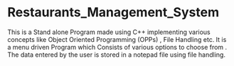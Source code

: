 # Restaurants_Management_System
This is a Stand alone Program made using C++ implementing various concepts like Object Oriented Programming (OPPs) , File Handling etc. It is a menu driven Program which Consists of various options to choose from . The data entered by the user is stored in a notepad file using file handling.

